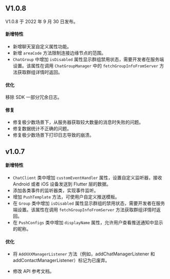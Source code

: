 ## V1.0.8 

V1.0.8 于 2022 年 9 月 30 日发布。

#### 新增特性

- 新增聊天室自定义属性功能。
- 新增 `areaCode` 方法限制连接边缘节点的范围。
- `ChatGroup` 中增加 `isDisabled` 属性显示群组禁用状态，需要开发者在服务端设置。该属性在调用 `ChatGroupManager` 中的 `fetchGroupInfoFromServer` 方法获取群组详情时返回。

#### 优化

 移除 SDK 一部分冗余日志。   
        
#### 修复

- 修复极少数场景下，从服务器获取较大数量的消息时失败的问题。
- 修复数据统计不正确的问题。       
- 修复极少数场景下打印日志导致的崩溃。


## v1.0.7 

#### 新增特性

- `ChatClient` 类中增加 `customEventHandler` 属性，设置自定义监听器，接收 Android 或者 iOS 设备发送到 Flutter 层的数据。
- 添加各类事件的监听器类，实现事件监听。
- 增加 `PushTemplate` 方法，可使用户自定义推送模板。
- 在 `Group` 类中增加 `isDisabled` 属性显示群组的禁用状态，需要开发者在服务端设置。该属性在调用 `fetchGroupInfoFromServer` 方法获取群组详情时返回。
- 在 `PushConfigs` 类中增加 `displayName` 属性，允许用户查看推送通知中显示的昵称。

#### 优化

- 将 `AddXXXManagerListener` 方法（例如，addChatManagerListener 和 addContactManagerListener）标记为已废弃。

- 修改 API 参考文档。
